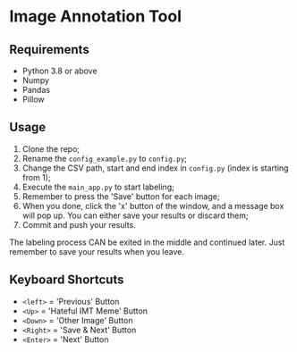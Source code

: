 # Image Annotation Tool

## Requirements

- Python 3.8 or above
- Numpy
- Pandas
- Pillow

## Usage

1. Clone the repo;
2. Rename the `config_example.py` to `config.py`;
3. Change the CSV path, start and end index in `config.py` (index is starting from 1);
4. Execute the `main_app.py` to start labeling;
5. Remember to press the 'Save' button for each image;
6. When you done, click the 'x' button of the window, and a message box will pop up. You can either save your results or discard them;
7. Commit and push your results.

The labeling process CAN be exited in the middle and continued later. Just remember to save your results when you leave.

## Keyboard Shortcuts

- `<left>` = 'Previous' Button
- `<Up>` = 'Hateful IMT Meme' Button
- `<Down>` = 'Other Image' Button
- `<Right>` = 'Save & Next' Button
- `<Enter>` = 'Next' Button
